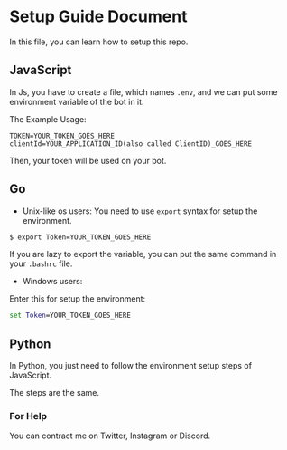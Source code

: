 # Setup Guide Document
In this file, you can learn how to setup this repo.

## JavaScript
In Js, you have to create a file, which names `.env`, and we can put some environment variable of the bot in it.

The Example Usage:
```
TOKEN=YOUR_TOKEN_GOES_HERE
clientId=YOUR_APPLICATION_ID(also called ClientID)_GOES_HERE
```
Then, your token will be used on your bot.

## Go
* Unix-like os users: You need to use `export` syntax for setup the environment.

```bash
$ export Token=YOUR_TOKEN_GOES_HERE
```

If you are lazy to export the variable, you can put the same command in your `.bashrc` file.

* Windows users:

Enter this for setup the environment:

```cmd
set Token=YOUR_TOKEN_GOES_HERE
```

## Python
In Python, you just need to follow the environment setup steps of JavaScript.

The steps are the same.

### For Help
You can contract me on Twitter, Instagram or Discord.